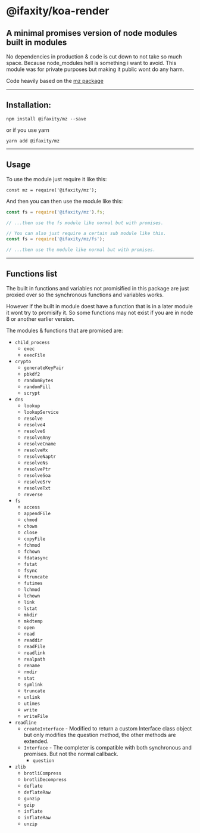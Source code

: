@ifaxity/koa-render
===================

## A minimal promises version of node modules built in modules

No dependencies in production & code is cut down to not take so much space.
Because node_modules hell is something i want to avoid.
This module was for private purposes but making it public wont do any harm.

Code heavily based on the [mz package](https://www.npmjs.im/mz)

------------------
## Installation:

`npm install @ifaxity/mz --save`

or if you use yarn

`yarn add @ifaxity/mz`

--------
## Usage

To use the module just require it like this:

`const mz = require('@ifaxity/mz');`

And then you can then use the module like this:

```js
const fs = require('@ifaxity/mz').fs;

// ...then use the fs module like normal but with promises.

// You can also just require a certain sub module like this.
const fs = require('@ifaxity/mz/fs');

// ...then use the module like normal but with promises.
```

-----------------
## Functions list

The built in functions and variables not promisified in this package are just proxied over so the synchronous functions and variables works.

However if the built in module doest have a function that is in a later module it wont try to promisify it. So some functions may not exist if you are in node 8 or another earlier version.

The modules & functions that are promised are:

* `child_process`
  * `exec`
  * `execFile`
* `crypto`
  * `generateKeyPair`
  * `pbkdf2`
  * `randomBytes`
  * `randomFill`
  * `scrypt`
* `dns`
  * `lookup`
  * `lookupService`
  * `resolve`
  * `resolve4`
  * `resolve6`
  * `resolveAny`
  * `resolveCname`
  * `resolveMx`
  * `resolveNaptr`
  * `resolveNs`
  * `resolvePtr`
  * `resolveSoa`
  * `resolveSrv`
  * `resolveTxt`
  * `reverse`
* `fs`
  * `access`
  * `appendFile`
  * `chmod`
  * `chown`
  * `close`
  * `copyFile`
  * `fchmod`
  * `fchown`
  * `fdatasync`
  * `fstat`
  * `fsync`
  * `ftruncate`
  * `futimes`
  * `lchmod`
  * `lchown`
  * `link`
  * `lstat`
  * `mkdir`
  * `mkdtemp`
  * `open`
  * `read`
  * `readdir`
  * `readFile`
  * `readlink`
  * `realpath`
  * `rename`
  * `rmdir`
  * `stat`
  * `symlink`
  * `truncate`
  * `unlink`
  * `utimes`
  * `write`
  * `writeFile`
* `readline`
  * `createInterface` - Modified to return a custom Interface class object but only modifies the question method, the other methods are extended.
  * `Interface` - The completer is compatible with both synchronous and promises. But not the normal callback.
    * `question`
* `zlib`
  * `brotliCompress`
  * `brotliDecompress`
  * `deflate`
  * `deflateRaw`
  * `gunzip`
  * `gzip`
  * `inflate`
  * `inflateRaw`
  * `unzip`


